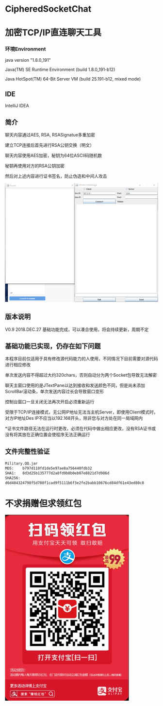 # CipheredSocketChat
# 加密TCP/IP直连聊天工具

### 环境Environment
java version "1.8.0_191" 

Java(TM) SE Runtime Environment (build 1.8.0_191-b12)

Java HotSpot(TM) 64-Bit Server VM (build 25.191-b12, mixed mode)

## IDE
IntelliJ IDEA

## 简介
聊天内容通过AES, RSA, RSASignatue多重加密

建立TCP连接后首先进行RSA公钥交换（明文）

聊天内容使用AES加密，秘钥为64位ASCII码随机数

秘钥再使用对方的RSA公钥加密

然后对上述内容进行证书签名，防止伪造和中间人攻击

![图片加载失败](https://github.com/50Death/CipheredSocketChat/blob/master/QQ%E6%88%AA%E5%9B%BE20181227140513.png)

## 版本说明
V0.9 2018.DEC.27 基础功能完成，可以凑合使用，将会持续更新，周期不定

## 基础功能已实现，仍存在如下问题
本程序目前仅适用于具有修改源代码能力的人使用，不同情况下目前需要对源代码进行相应修改

单次发送内容不得超过大约320chars，否则自动分为两个Socket包导致无法解密

聊天主窗口使用的是JTextPane以达到接收和发送颜色不同，但是尚未添加ScrollBar滚动条，单次发送内容过长会导致窗口变形

控制台窗口一旦关闭无法再次开启必须重新运行

受限于TCP/IP连接模式，无公网IP地址无法当主机Server，即使用Client模式时，对方IP地址Des IP不应当以192.168开头，除非您与对方处在同一局域网内

*证书文件路径无法在运行时更改，必须在代码中做出相应更改，没有RSA证书或没有将其放在正确位置会使程序无法正确运行

## 文件完整性验证
```
Military.QQ.jar
MD5:    b797d110fd1de5e97ae8a756440fdb32
SHA1:   8d3d25b135777d2a8fd9b0b0eb07e8821d7d986d
SHA256: d6d484324798f5d708f1cad9f5111b6f3e2fe2babb10676cd84df61e43ed80c8
```

# 不求捐赠但求领红包

![图片加载失败](https://github.com/50Death/CipheredSocketChat/blob/master/%E6%94%AF%E4%BB%98%E5%AE%9D%E7%BA%A2%E5%8C%85.jpg)